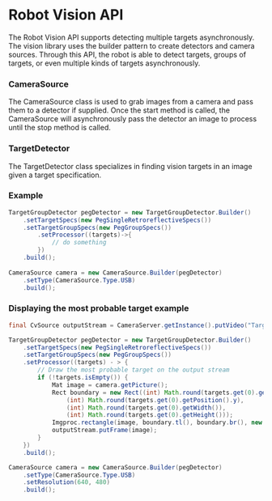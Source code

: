 # Robot Vision API
The Robot Vision API supports detecting multiple targets asynchronously. The vision library uses the builder pattern to create detectors and camera sources. Through this API, the robot is able to detect targets, groups of targets, or even multiple kinds of targets asynchronously. 

### CameraSource
The CameraSource class is used to grab images from a camera and pass them to a detector if supplied. Once the start method is called, the CameraSource will asynchronously pass the detector an image to process until the stop method is called. 

### TargetDetector
The TargetDetector class specializes in finding vision targets in an image given a target specification. 

### Example
```Java
TargetGroupDetector pegDetector = new TargetGroupDetector.Builder()
	.setTargetSpecs(new PegSingleRetroreflectiveSpecs())
	.setTargetGroupSpecs(new PegGroupSpecs())
        .setProcessor((targets)->{
            // do something
        })
	.build();
    
CameraSource camera = new CameraSource.Builder(pegDetector)
    .setType(CameraSource.Type.USB)
    .build();
```

### Displaying the most probable target example
```Java
final CvSource outputStream = CameraServer.getInstance().putVideo("Target", 640, 480);

TargetGroupDetector pegDetector = new TargetGroupDetector.Builder()
    .setTargetSpecs(new PegSingleRetroreflectiveSpecs())
    .setTargetGroupSpecs(new PegGroupSpecs())
    .setProcessor((targets) - > {
        // Draw the most probable target on the output stream
        if (!targets.isEmpty()) {
            Mat image = camera.getPicture();
            Rect boundary = new Rect((int) Math.round(targets.get(0).getPosition().x),
                (int) Math.round(targets.get(0).getPosition().y),
                (int) Math.round(targets.get(0).getWidth()),
                (int) Math.round(targets.get(0).getHeight()));
            Imgproc.rectangle(image, boundary.tl(), boundary.br(), new Scalar(0, 255, 0));
            outputStream.putFrame(image);
        }
    })
    .build();

CameraSource camera = new CameraSource.Builder(pegDetector)
    .setType(CameraSource.Type.USB)
    .setResolution(640, 480)
    .build();
```
    
    
